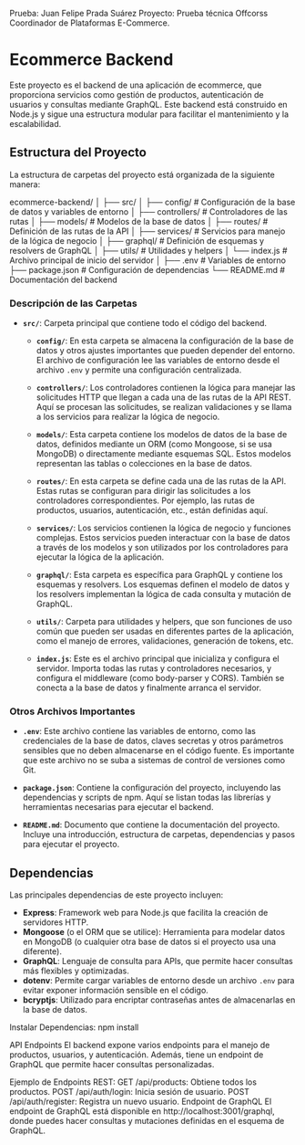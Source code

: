 Prueba: Juan Felipe Prada Suárez
Proyecto: Prueba técnica Offcorss Coordinador de Plataformas E-Commerce.

# Ecommerce Backend

Este proyecto es el backend de una aplicación de ecommerce, que proporciona servicios como gestión de productos, autenticación de usuarios y consultas mediante GraphQL. Este backend está construido en Node.js y sigue una estructura modular para facilitar el mantenimiento y la escalabilidad.

## Estructura del Proyecto

La estructura de carpetas del proyecto está organizada de la siguiente manera:

ecommerce-backend/
│
├── src/
│   ├── config/             # Configuración de la base de datos y variables de entorno
│   ├── controllers/        # Controladores de las rutas
│   ├── models/             # Modelos de la base de datos
│   ├── routes/             # Definición de las rutas de la API
│   ├── services/           # Servicios para manejo de la lógica de negocio
│   ├── graphql/            # Definición de esquemas y resolvers de GraphQL
│   ├── utils/              # Utilidades y helpers
│   └── index.js            # Archivo principal de inicio del servidor
│
├── .env                    # Variables de entorno
├── package.json            # Configuración de dependencias
└── README.md               # Documentación del backend



### Descripción de las Carpetas

- **`src/`**: Carpeta principal que contiene todo el código del backend.

  - **`config/`**: En esta carpeta se almacena la configuración de la base de datos y otros ajustes importantes que pueden depender del entorno. El archivo de configuración lee las variables de entorno desde el archivo `.env` y permite una configuración centralizada.

  - **`controllers/`**: Los controladores contienen la lógica para manejar las solicitudes HTTP que llegan a cada una de las rutas de la API REST. Aquí se procesan las solicitudes, se realizan validaciones y se llama a los servicios para realizar la lógica de negocio.

  - **`models/`**: Esta carpeta contiene los modelos de datos de la base de datos, definidos mediante un ORM (como Mongoose, si se usa MongoDB) o directamente mediante esquemas SQL. Estos modelos representan las tablas o colecciones en la base de datos.

  - **`routes/`**: En esta carpeta se define cada una de las rutas de la API. Estas rutas se configuran para dirigir las solicitudes a los controladores correspondientes. Por ejemplo, las rutas de productos, usuarios, autenticación, etc., están definidas aquí.

  - **`services/`**: Los servicios contienen la lógica de negocio y funciones complejas. Estos servicios pueden interactuar con la base de datos a través de los modelos y son utilizados por los controladores para ejecutar la lógica de la aplicación.

  - **`graphql/`**: Esta carpeta es específica para GraphQL y contiene los esquemas y resolvers. Los esquemas definen el modelo de datos y los resolvers implementan la lógica de cada consulta y mutación de GraphQL.

  - **`utils/`**: Carpeta para utilidades y helpers, que son funciones de uso común que pueden ser usadas en diferentes partes de la aplicación, como el manejo de errores, validaciones, generación de tokens, etc.

  - **`index.js`**: Este es el archivo principal que inicializa y configura el servidor. Importa todas las rutas y controladores necesarios, y configura el middleware (como body-parser y CORS). También se conecta a la base de datos y finalmente arranca el servidor.

### Otros Archivos Importantes

- **`.env`**: Este archivo contiene las variables de entorno, como las credenciales de la base de datos, claves secretas y otros parámetros sensibles que no deben almacenarse en el código fuente. Es importante que este archivo no se suba a sistemas de control de versiones como Git.

- **`package.json`**: Contiene la configuración del proyecto, incluyendo las dependencias y scripts de npm. Aquí se listan todas las librerías y herramientas necesarias para ejecutar el backend.

- **`README.md`**: Documento que contiene la documentación del proyecto. Incluye una introducción, estructura de carpetas, dependencias y pasos para ejecutar el proyecto.

## Dependencias

Las principales dependencias de este proyecto incluyen:

- **Express**: Framework web para Node.js que facilita la creación de servidores HTTP.
- **Mongoose** (o el ORM que se utilice): Herramienta para modelar datos en MongoDB (o cualquier otra base de datos si el proyecto usa una diferente).
- **GraphQL**: Lenguaje de consulta para APIs, que permite hacer consultas más flexibles y optimizadas.
- **dotenv**: Permite cargar variables de entorno desde un archivo `.env` para evitar exponer información sensible en el código.
- **bcryptjs**: Utilizado para encriptar contraseñas antes de almacenarlas en la base de datos.


Instalar Dependencias:
npm install

API Endpoints
El backend expone varios endpoints para el manejo de productos, usuarios, y autenticación. Además, tiene un endpoint de GraphQL que permite hacer consultas personalizadas.

Ejemplo de Endpoints REST:
GET /api/products: Obtiene todos los productos.
POST /api/auth/login: Inicia sesión de usuario.
POST /api/auth/register: Registra un nuevo usuario.
Endpoint de GraphQL
El endpoint de GraphQL está disponible en http://localhost:3001/graphql, donde puedes hacer consultas y mutaciones definidas en el esquema de GraphQL.

